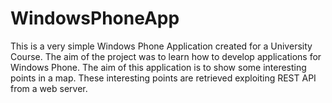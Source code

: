 # WindowsPhoneApp

This is a very simple Windows Phone Application created for a University Course. The aim of the project was to learn how to develop applications for Windows Phone. 
The aim of this application is to show some interesting points in a map.
These interesting points are retrieved exploiting REST API from a web server.


